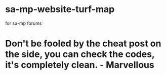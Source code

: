 # sa-mp-website-turf-map
for sa-mp forums
# Don't be fooled by the cheat post on the side, you can check the codes, it's completely clean. - Marvellous
